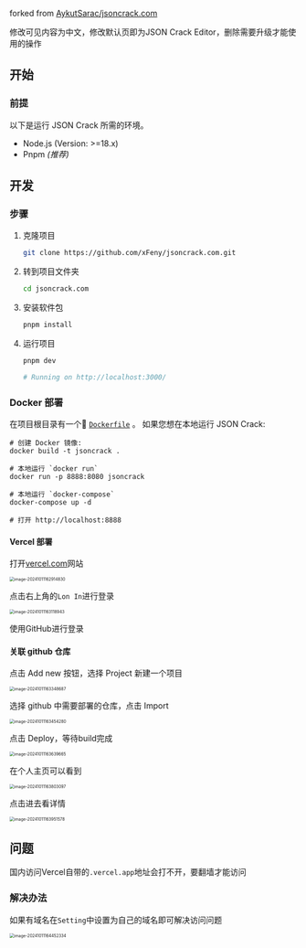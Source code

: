 forked from [AykutSarac/jsoncrack.com](https://github.com/AykutSarac/jsoncrack.com)

修改可见内容为中文，修改默认页即为JSON Crack Editor，删除需要升级才能使用的操作



<!-- GETTING STARTED -->

## 开始

### 前提

以下是运行 JSON Crack 所需的环境。

- Node.js (Version: >=18.x)
- Pnpm _(推荐)_


## 开发

### 步骤

1. 克隆项目

   ```sh
   git clone https://github.com/xFeny/jsoncrack.com.git
   ```

2. 转到项目文件夹

   ```sh
   cd jsoncrack.com
   ```

3. 安装软件包

   ```sh
   pnpm install
   ```

4. 运行项目

   ```sh
   pnpm dev
   
   # Running on http://localhost:3000/
   ```

### Docker 部署

在项目根目录有一个🐳 [`Dockerfile`](Dockerfile) 。
如果您想在本地运行 JSON Crack:

```console
# 创建 Docker 镜像:
docker build -t jsoncrack .

# 本地运行 `docker run`
docker run -p 8888:8080 jsoncrack

# 本地运行 `docker-compose`
docker-compose up -d

# 打开 http://localhost:8888
```

#### Vercel 部署

打开[vercel.com](https://vercel.com/)网站

<img src="http://oss.feny.ink/blogs/images/202410111629956.png" alt="image-20241011162914830" style="zoom:50%;" /> 

点击右上角的`Lon In`进行登录

<img src="http://oss.feny.ink/blogs/images/202410111631986.png" alt="image-20241011163118943" style="zoom:50%;" /> 

使用GitHub进行登录

#### 关联 github 仓库

点击 Add new 按钮，选择 Project 新建一个项目

<img src="http://oss.feny.ink/blogs/images/202410111633738.png" alt="image-20241011163348687" style="zoom:50%;" /> 

选择 github 中需要部署的仓库，点击 Import

<img src="http://oss.feny.ink/blogs/images/202410111634347.png" alt="image-20241011163454280" style="zoom:50%;" /> 

点击 Deploy，等待build完成

<img src="http://oss.feny.ink/blogs/images/202410111636734.png" alt="image-20241011163639665" style="zoom:50%;" /> 

在个人主页可以看到

<img src="http://oss.feny.ink/blogs/images/202410111638141.png" alt="image-20241011163803097" style="zoom:50%;" /> 

点击进去看详情

<img src="http://oss.feny.ink/blogs/images/202410111639656.png" alt="image-20241011163951578" style="zoom:50%;" /> 

## 问题

国内访问Vercel自带的`.vercel.app`地址会打不开，要翻墙才能访问

### 解决办法

如果有域名在`Setting`中设置为自己的域名即可解决访问问题

<img src="http://oss.feny.ink/blogs/images/202410111644436.png" alt="image-20241011164452334" style="zoom:50%;" /> 